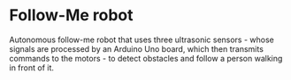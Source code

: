 # Follow-Me robot
Autonomous follow-me robot that uses three ultrasonic sensors - whose signals are processed by an Arduino Uno board, which then transmits commands to the motors - to detect obstacles and follow a person walking in front of it.

